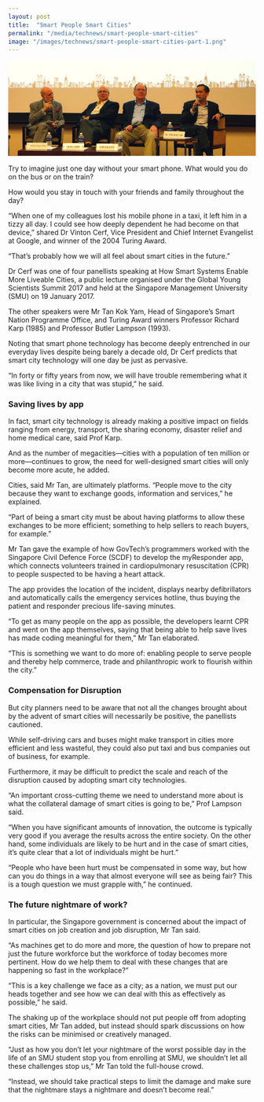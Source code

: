```yaml
---
layout: post
title:  "Smart People Smart Cities"
permalink: "/media/technews/smart-people-smart-cities"
image: "/images/technews/smart-people-smart-cities-part-1.png"
---
```


![Smart People Smart Cities](/images/technews/smart-people-smart-cities-part-1.png)

Try to imagine just one day without your smart phone. What would you do on the bus or on the train?

How would you stay in touch with your friends and family throughout the day?

“When one of my colleagues lost his mobile phone in a taxi, it left him in a tizzy all day. I could see how deeply dependent he had become on that device,” shared Dr Vinton Cerf, Vice President and Chief Internet Evangelist at Google, and winner of the 2004 Turing Award.

“That’s probably how we will all feel about smart cities in the future.”  

Dr Cerf was one of four panellists speaking at How Smart Systems Enable More Liveable Cities, a public lecture organised under the Global Young Scientists Summit 2017 and held at the Singapore Management University (SMU) on 19 January 2017.

The other speakers were Mr Tan Kok Yam, Head of Singapore’s Smart Nation Programme Office, and Turing Award winners Professor Richard Karp (1985) and Professor Butler Lampson (1993).

Noting that smart phone technology has become deeply entrenched in our everyday lives despite being barely a decade old, Dr Cerf predicts that smart city technology will one day be just as pervasive.

“In forty or fifty years from now, we will have trouble remembering what it was like living in a city that was stupid,” he said.

### **Saving lives by app**
In fact, smart city technology is already making a positive impact on fields ranging from energy, transport, the sharing economy, disaster relief and home medical care, said Prof Karp.

And as the number of megacities—cities with a population of ten million or more—continues to grow, the need for well-designed smart cities will only become more acute, he added.

Cities, said Mr Tan, are ultimately platforms. “People move to the city because they want to exchange goods, information and services,” he explained.

“Part of being a smart city must be about having platforms to allow these exchanges to be more efficient; something to help sellers to reach buyers, for example.”

Mr Tan gave the example of how GovTech’s programmers worked with the Singapore Civil Defence Force (SCDF) to develop the myResponder app, which connects volunteers trained in cardiopulmonary resuscitation (CPR) to people suspected to be having a heart attack.

The app provides the location of the incident, displays nearby defibrillators and automatically calls the emergency services hotline, thus buying the patient and responder precious life-saving minutes.

“To get as many people on the app as possible, the developers learnt CPR and went on the app themselves, saying that being able to help save lives has made coding meaningful for them,” Mr Tan elaborated.

“This is something we want to do more of: enabling people to serve people and thereby help commerce, trade and philanthropic work to flourish within the city.”

### **Compensation for Disruption**
But city planners need to be aware that not all the changes brought about by the advent of smart cities will necessarily be positive, the panellists cautioned.

While self-driving cars and buses might make transport in cities more efficient and less wasteful, they could also put taxi and bus companies out of business, for example.

Furthermore, it may be difficult to predict the scale and reach of the disruption caused by adopting smart city technologies.

“An important cross-cutting theme we need to understand more about is what the collateral damage of smart cities is going to be,” Prof Lampson said.

“When you have significant amounts of innovation, the outcome is typically very good if you average the results across the entire society. On the other hand, some individuals are likely to be hurt and in the case of smart cities, it’s quite clear that a lot of individuals might be hurt.”

“People who have been hurt must be compensated in some way, but how can you do things in a way that almost everyone will see as being fair? This is a tough question we must grapple with,” he continued.

### **The future nightmare of work?**
In particular, the Singapore government is concerned about the impact of smart cities on job creation and job disruption, Mr Tan said.

“As machines get to do more and more, the question of how to prepare not just the future workforce but the workforce of today becomes more pertinent. How do we help them to deal with these changes that are happening so fast in the workplace?”

“This is a key challenge we face as a city; as a nation, we must put our heads together and see how we can deal with this as effectively as possible,” he said.

The shaking up of the workplace should not put people off from adopting smart cities, Mr Tan added, but instead should spark discussions on how the risks can be minimised or creatively managed.

“Just as how you don’t let your nightmare of the worst possible day in the life of an SMU student stop you from enrolling at SMU, we shouldn’t let all these challenges stop us,” Mr Tan told the full-house crowd.

“Instead, we should take practical steps to limit the damage and make sure that the nightmare stays a nightmare and doesn’t become real.”


